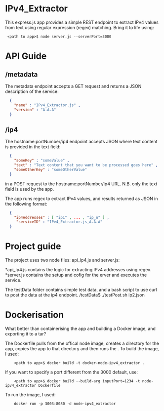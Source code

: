 IPv4_Extractor
==============

This express.js app provides a simple REST endpoint to extract IPv4 values from text using regular expression (regex) matching.  Bring it to life using:
```shell
 <path to app>$ node server.js --serverPort=3000
```

API Guide
=========

/metadata
---------
The metadata endpoint accepts a GET request and returns a JSON description of the service:
```json
  {
    "name" : "IPv4_Extractor.js" ,
    "version" : "A.A.A"
  }
```

/ip4
-----

The hostname:portNumber/ip4 endpoint accepts JSON where text content is provided in the text field:
```json
  {
    "someKey" : "someValue" ,
    "text" : "Text content that you want to be processed goes here" ,
    "someOtherKey" : "someOtherValue"
  }
```
in a POST request to the hostname:portNumber/ip4 URL.  N.B. only the text field is used by the app.

The app runs regex to extract IPv4 values, and results returned as JSON in the following format:
```json
  {
    "ip4Addresses" : [ "ip1" , ... , "ip_n" ] ,
     "serviceID" : "IPv4_Extractor.js_A.A.A"
  }
```

Project guide
=============

The project uses two node files: api_ip4.js and server.js:

*api_ip4.js contains the logic for extracting IPv4 addresses using regex.
*server.js contains the setup and cofig for the erver and executes the service.
 
The testData folder contains simple test data, and a bash script to use curl to post the data at the ip4 endpoint.
<path to app>/testData$ ./testPost.sh ip2.json

Dockerisation
=============
What better than containerising the app and building a Docker image, and exporting it to a tar?

The Dockerfile pulls from the offical node image, creates a directory for the app, copies the app to that directory and then runs the .
To build the image, I used:
```shell
    <path to app>$ docker build -t docker-node-ipv4_extractor .
```
If you want to specify a port different from the 3000 default, use:
```shell 
    <path to app>$ docker build --build-arg inputPort=1234 -t node-ipv4_extractor Dockerfile
```

To run the image, I used:
```shell
    docker run -p 3003:8080 -d node-ipv4_extractor
```

